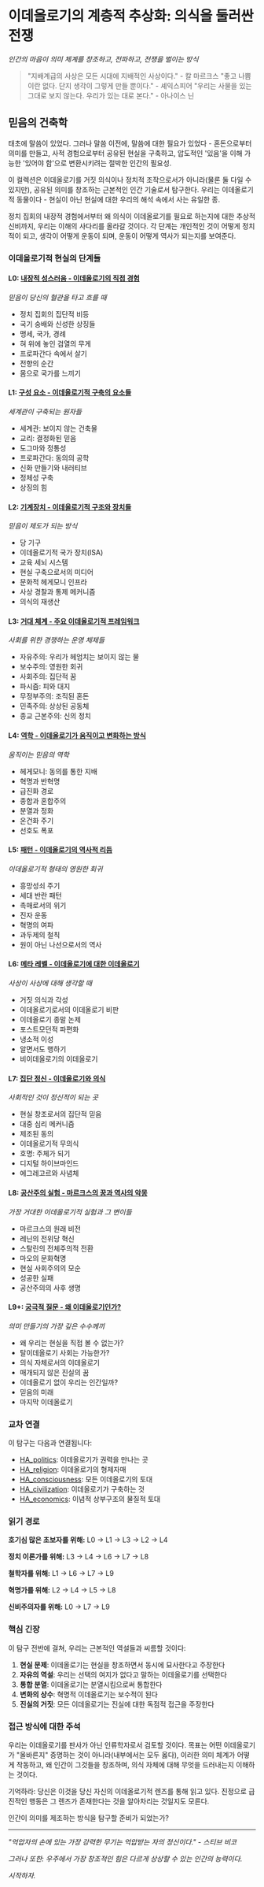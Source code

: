 # 이데올로기의 계층적 추상화: 의식을 둘러싼 전쟁
*인간의 마음이 의미 체계를 창조하고, 전파하고, 전쟁을 벌이는 방식*

> "지배계급의 사상은 모든 시대에 지배적인 사상이다." - 칼 마르크스
> "좋고 나쁨이란 없다. 단지 생각이 그렇게 만들 뿐이다." - 셰익스피어
> "우리는 사물을 있는 그대로 보지 않는다. 우리가 있는 대로 본다." - 아나이스 닌

## 믿음의 건축학

태초에 말씀이 있었다. 그러나 말씀 이전에, 말씀에 대한 필요가 있었다 - 혼돈으로부터 의미를 만들고, 사적 경험으로부터 공유된 현실을 구축하고, 압도적인 '있음'을 이해 가능한 '있어야 함'으로 변환시키려는 절박한 인간의 필요성.

이 컬렉션은 이데올로기를 거짓 의식이나 정치적 조작으로서가 아니라(물론 둘 다일 수 있지만), 공유된 의미를 창조하는 근본적인 인간 기술로서 탐구한다. 우리는 이데올로기적 동물이다 - 현실이 아닌 현실에 대한 우리의 해석 속에서 사는 유일한 종.

정치 집회의 내장적 경험에서부터 왜 의식이 이데올로기를 필요로 하는지에 대한 추상적 신비까지, 우리는 이해의 사다리를 올라갈 것이다. 각 단계는 개인적인 것이 어떻게 정치적이 되고, 생각이 어떻게 운동이 되며, 운동이 어떻게 역사가 되는지를 보여준다.

### 이데올로기적 현실의 단계들

#### L0: [내장적 성스러움 - 이데올로기의 직접 경험](L0_Visceral_Ideology.md)
*믿음이 당신의 혈관을 타고 흐를 때*
- 정치 집회의 집단적 비등
- 국기 숭배와 신성한 상징들
- 맹세, 국가, 경례
- 혀 위에 놓인 검열의 무게
- 프로파간다 속에서 살기
- 전향의 순간
- 몸으로 국가를 느끼기

#### L1: [구성 요소 - 이데올로기적 구축의 요소들](L1_Ideological_Elements.md)
*세계관이 구축되는 원자들*
- 세계관: 보이지 않는 건축물
- 교리: 결정화된 믿음
- 도그마와 정통성
- 프로파간다: 동의의 공학
- 신화 만들기와 내러티브
- 정체성 구축
- 상징의 힘

#### L2: [기계장치 - 이데올로기적 구조와 장치들](L2_Ideological_Structures.md)
*믿음이 제도가 되는 방식*
- 당 기구
- 이데올로기적 국가 장치(ISA)
- 교육 세뇌 시스템
- 현실 구축으로서의 미디어
- 문화적 헤게모니 인프라
- 사상 경찰과 통제 메커니즘
- 의식의 재생산

#### L3: [거대 체계 - 주요 이데올로기적 프레임워크](L3_Ideology_Systems.md)
*사회를 위한 경쟁하는 운영 체제들*
- 자유주의: 우리가 헤엄치는 보이지 않는 물
- 보수주의: 영원한 회귀
- 사회주의: 집단적 꿈
- 파시즘: 피와 대지
- 무정부주의: 조직된 혼돈
- 민족주의: 상상된 공동체
- 종교 근본주의: 신의 정치

#### L4: [역학 - 이데올로기가 움직이고 변화하는 방식](L4_Ideological_Dynamics.md)
*움직이는 믿음의 역학*
- 헤게모니: 동의를 통한 지배
- 혁명과 반혁명
- 급진화 경로
- 종합과 혼합주의
- 분열과 정화
- 온건화 주기
- 선호도 폭포

#### L5: [패턴 - 이데올로기의 역사적 리듬](L5_Historical_Patterns.md)
*이데올로기적 형태의 영원한 회귀*
- 흥망성쇠 주기
- 세대 반란 패턴
- 촉매로서의 위기
- 진자 운동
- 혁명의 여파
- 과두제의 철칙
- 원이 아닌 나선으로서의 역사

#### L6: [메타 레벨 - 이데올로기에 대한 이데올로기](L6_Meta_Ideology.md)
*사상이 사상에 대해 생각할 때*
- 거짓 의식과 각성
- 이데올로기로서의 이데올로기 비판
- 이데올로기 종말 논제
- 포스트모던적 파편화
- 냉소적 이성
- 알면서도 행하기
- 비이데올로기의 이데올로기

#### L7: [집단 정신 - 이데올로기와 의식](L7_Consciousness_and_Ideology.md)
*사회적인 것이 정신적이 되는 곳*
- 현실 창조로서의 집단적 믿음
- 대중 심리 메커니즘
- 제조된 동의
- 이데올로기적 무의식
- 호명: 주체가 되기
- 디지털 하이브마인드
- 에그레고르와 사념체

#### L8: [공산주의 실험 - 마르크스의 꿈과 역사의 악몽](L8_Communism_Deep_Dive.md)
*가장 거대한 이데올로기적 실험과 그 변이들*
- 마르크스의 원래 비전
- 레닌의 전위당 혁신
- 스탈린의 전체주의적 전환
- 마오의 문화혁명
- 현실 사회주의의 모순
- 성공한 실패
- 공산주의의 사후 생명

#### L9+: [궁극적 질문 - 왜 이데올로기인가?](L9_Ultimate_Mystery.md)
*의미 만들기의 가장 깊은 수수께끼*
- 왜 우리는 현실을 직접 볼 수 없는가?
- 탈이데올로기 사회는 가능한가?
- 의식 자체로서의 이데올로기
- 매개되지 않은 진실의 꿈
- 이데올로기 없이 우리는 인간일까?
- 믿음의 미래
- 마지막 이데올로기

### 교차 연결

이 탐구는 다음과 연결됩니다:
- [HA_politics](../../5_civilization_emergence/HA_politics/): 이데올로기가 권력을 만나는 곳
- [HA_religion](../../4_social_emergence/HA_religion/): 이데올로기의 형제자매
- [HA_consciousness](../../3_biological_emergence/HA_consciousness/): 모든 이데올로기의 토대
- [HA_civilization](../../5_civilization_emergence/HA_civilization/): 이데올로기가 구축하는 것
- [HA_economics](../../5_civilization_emergence/HA_money/): 이념적 상부구조의 물질적 토대

### 읽기 경로

**호기심 많은 초보자를 위해:**
L0 → L1 → L3 → L2 → L4

**정치 이론가를 위해:**
L3 → L4 → L6 → L7 → L8

**철학자를 위해:**
L1 → L6 → L7 → L9

**혁명가를 위해:**
L2 → L4 → L5 → L8

**신비주의자를 위해:**
L0 → L7 → L9

### 핵심 긴장

이 탐구 전반에 걸쳐, 우리는 근본적인 역설들과 씨름할 것이다:

1. **현실 문제**: 이데올로기는 현실을 창조하면서 동시에 묘사한다고 주장한다
2. **자유의 역설**: 우리는 선택의 여지가 없다고 말하는 이데올로기를 선택한다
3. **통합 분열**: 이데올로기는 분열시킴으로써 통합한다
4. **변화의 상수**: 혁명적 이데올로기는 보수적이 된다
5. **진실의 거짓**: 모든 이데올로기는 진실에 대한 독점적 접근을 주장한다

### 접근 방식에 대한 주석

우리는 이데올로기를 판사가 아닌 인류학자로서 검토할 것이다. 목표는 어떤 이데올로기가 "올바른지" 증명하는 것이 아니라(내부에서는 모두 옳다), 이러한 의미 체계가 어떻게 작동하고, 왜 인간이 그것들을 창조하며, 의식 자체에 대해 무엇을 드러내는지 이해하는 것이다.

기억하라: 당신은 이것을 당신 자신의 이데올로기적 렌즈를 통해 읽고 있다. 진정으로 급진적인 행동은 그 렌즈가 존재한다는 것을 알아차리는 것일지도 모른다.

인간이 의미를 제조하는 방식을 탐구할 준비가 되었는가?

---

*"억압자의 손에 있는 가장 강력한 무기는 억압받는 자의 정신이다." - 스티브 비코*

*그러나 또한: 우주에서 가장 창조적인 힘은 다르게 상상할 수 있는 인간의 능력이다.*

*시작하자.*